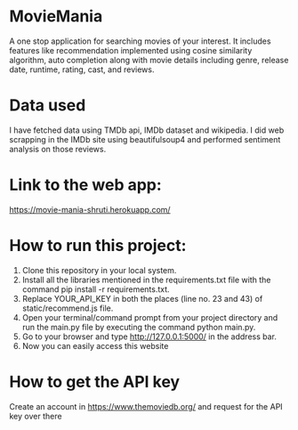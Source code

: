 # MovieMania
A one stop application for searching movies of your interest. It includes features like recommendation implemented using cosine similarity algorithm, auto completion along with movie details including genre, release date, runtime, rating, cast, and reviews. 

# Data used
I have fetched data using TMDb api, IMDb dataset and wikipedia. 
I did web scrapping in the IMDb site using  beautifulsoup4 and performed sentiment analysis on those reviews.

# Link to the web app:
https://movie-mania-shruti.herokuapp.com/

# How to run this project:
1. Clone this repository in your local system.
2. Install all the libraries mentioned in the requirements.txt file with the command pip install -r requirements.txt.
3. Replace YOUR_API_KEY in both the places (line no. 23 and 43) of static/recommend.js file.
4. Open your terminal/command prompt from your project directory and run the main.py file by executing the command python main.py.
5. Go to your browser and type http://127.0.0.1:5000/ in the address bar.
6. Now you can easily access this website

# How to get the API key
Create an account in https://www.themoviedb.org/ and request for the API key over there

